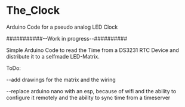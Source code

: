 # The_Clock
Arduino Code for a pseudo analog LED Clock

###########--Work in progress--##########

Simple Arduino Code to read the Time from a DS3231 RTC Device and 
distribute it to a selfmade LED-Matrix.

ToDo:

--add drawings for the matrix and the wiring

--replace arduino nano with an esp, because of wifi and the ability to configure it remotely
 and the ability to sync time from a timeserver
